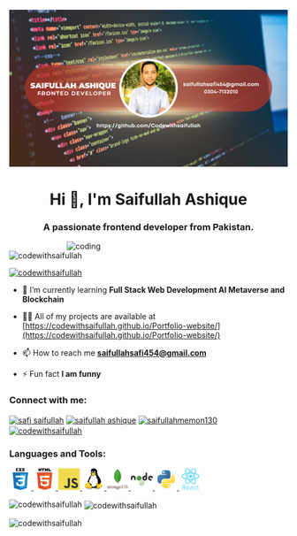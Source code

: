 ![logo](https://github.com/Codewithsaifullah/Codewithsaifullah/blob/main/413035719_349562578009528_7061755633883254242_n%20(1).jpg)

<h1 align="center">Hi 👋, I'm Saifullah Ashique</h1>
<h3 align="center">A passionate frontend developer from Pakistan.</h3>

<img align="right" alt="coding" width="400" src="https://user-images.githubusercontent.com/55389276/140866485-8fb1c876-9a8f-4d6a-98dc-08c4981eaf70.gif">

<p align="left"> <img src="https://komarev.com/ghpvc/?username=codewithsaifullah&label=Profile%20views&color=0e75b6&style=flat" alt="codewithsaifullah" /> </p>

<p align="left"> <a href="https://github.com/ryo-ma/github-profile-trophy"><img src="https://github-profile-trophy.vercel.app/?username=codewithsaifullah" alt="codewithsaifullah" /></a> </p>

- 🌱 I’m currently learning **Full Stack Web Development AI Metaverse and Blockchain**

- 👨‍💻 All of my projects are available at [https://codewithsaifullah.github.io/Portfolio-website/](https://codewithsaifullah.github.io/Portfolio-website/)

- 📫 How to reach me **saifullahsafi454@gmail.com**

- ⚡ Fun fact **I am funny**

<h3 align="left">Connect with me:</h3>
<p align="left">
<a href="https://linkedin.com/in/safi saifullah" target="blank"><img align="center" src="https://raw.githubusercontent.com/rahuldkjain/github-profile-readme-generator/master/src/images/icons/Social/linked-in-alt.svg" alt="safi saifullah" height="30" width="40" /></a>
<a href="https://fb.com/saifullah ashique" target="blank"><img align="center" src="https://raw.githubusercontent.com/rahuldkjain/github-profile-readme-generator/master/src/images/icons/Social/facebook.svg" alt="saifullah ashique" height="30" width="40" /></a>
<a href="https://instagram.com/saifullahmemon130" target="blank"><img align="center" src="https://raw.githubusercontent.com/rahuldkjain/github-profile-readme-generator/master/src/images/icons/Social/instagram.svg" alt="saifullahmemon130" height="30" width="40" /></a>
<a href="https://www.youtube.com/c/codewithsaifullah" target="blank"><img align="center" src="https://raw.githubusercontent.com/rahuldkjain/github-profile-readme-generator/master/src/images/icons/Social/youtube.svg" alt="codewithsaifullah" height="30" width="40" /></a>
</p>

<h3 align="left">Languages and Tools:</h3>
<p align="left"> <a href="https://www.w3schools.com/css/" target="_blank" rel="noreferrer"> <img src="https://raw.githubusercontent.com/devicons/devicon/master/icons/css3/css3-original-wordmark.svg" alt="css3" width="40" height="40"/> </a> <a href="https://www.w3.org/html/" target="_blank" rel="noreferrer"> <img src="https://raw.githubusercontent.com/devicons/devicon/master/icons/html5/html5-original-wordmark.svg" alt="html5" width="40" height="40"/> </a> <a href="https://developer.mozilla.org/en-US/docs/Web/JavaScript" target="_blank" rel="noreferrer"> <img src="https://raw.githubusercontent.com/devicons/devicon/master/icons/javascript/javascript-original.svg" alt="javascript" width="40" height="40"/> </a> <a href="https://www.linux.org/" target="_blank" rel="noreferrer"> <img src="https://raw.githubusercontent.com/devicons/devicon/master/icons/linux/linux-original.svg" alt="linux" width="40" height="40"/> </a> <a href="https://www.mongodb.com/" target="_blank" rel="noreferrer"> <img src="https://raw.githubusercontent.com/devicons/devicon/master/icons/mongodb/mongodb-original-wordmark.svg" alt="mongodb" width="40" height="40"/> </a> <a href="https://nodejs.org" target="_blank" rel="noreferrer"> <img src="https://raw.githubusercontent.com/devicons/devicon/master/icons/nodejs/nodejs-original-wordmark.svg" alt="nodejs" width="40" height="40"/> </a> <a href="https://www.python.org" target="_blank" rel="noreferrer"> <img src="https://raw.githubusercontent.com/devicons/devicon/master/icons/python/python-original.svg" alt="python" width="40" height="40"/> </a> <a href="https://reactjs.org/" target="_blank" rel="noreferrer"> <img src="https://raw.githubusercontent.com/devicons/devicon/master/icons/react/react-original-wordmark.svg" alt="react" width="40" height="40"/> </a> </p>

<p><img align="left" src="https://github-readme-stats.vercel.app/api/top-langs?username=codewithsaifullah&show_icons=true&locale=en&layout=compact" alt="codewithsaifullah" /></p>

<p>&nbsp;<img align="center" src="https://github-readme-stats.vercel.app/api?username=codewithsaifullah&show_icons=true&locale=en" alt="codewithsaifullah" /></p>

<p><img align="center" src="https://github-readme-streak-stats.herokuapp.com/?user=codewithsaifullah&" alt="codewithsaifullah" /></p>
